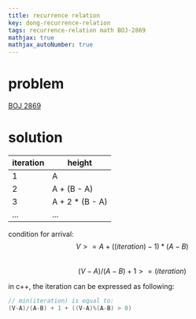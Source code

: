```yaml
---
title: recurrence relation
key: dong-recurrence-relation
tags: recurrence-relation math BOJ-2869
mathjax: true
mathjax_autoNumber: true
---
```

# problem
[BOJ 2869](https://www.acmicpc.net/problem/2869)

# solution

| iteration | height          |
| --------- | --------------- |
| 1         | A               |
| 2         | A + (B - A)     |
| 3         | A + 2 * (B - A) |
| ...       | ...             |

condition for arrival:  
$$ V >= A + ((iteration) - 1) * (A - B) $$  
$$ (V-A)/(A-B) + 1 >= (iteration) $$
  
in c++, the iteration can be expressed as following:
```c++
// min(iteration) is equal to:
(V-A)/(A-B) + 1 + ((V-A)%(A-B) > 0)
```


